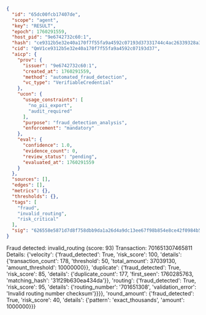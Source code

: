 ```json
{
  "id": "65dc00fcb17407de",
  "scope": "agent",
  "key": "RESULT",
  "epoch": 1760291559,
  "host_pid": "9e6742732c60:1",
  "hash": "ce9312b5e32e40a170f7f55fa9a4592c07193d37331744c4ac26339328a32756",
  "cid": "QmV1ce9312b5e32e40a170f7f55fa9a4592c07193d37",
  "aicp": {
    "prov": {
      "issuer": "9e6742732c60:1",
      "created_at": 1760291559,
      "method": "automated_fraud_detection",
      "vc_type": "VerifiableCredential"
    },
    "ucon": {
      "usage_constraints": [
        "no_pii_export",
        "audit_required"
      ],
      "purpose": "fraud_detection_analysis",
      "enforcement": "mandatory"
    },
    "eval": {
      "confidence": 1.0,
      "evidence_count": 0,
      "review_status": "pending",
      "evaluated_at": 1760291559
    }
  },
  "sources": [],
  "edges": [],
  "metrics": {},
  "thresholds": {},
  "tags": [
    "fraud",
    "invalid_routing",
    "risk_critical"
  ],
  "sig": "626558e5871d7d8f758dbb9da1a26d4a9dc13ee67f98b854e8ce42f0984b5540"
}
```

Fraud detected: invalid_routing (score: 93)
Transaction: 701651307465811
Details: {'velocity': {'fraud_detected': True, 'risk_score': 100, 'details': {'transaction_count': 178, 'threshold': 50, 'total_amount': 37039130, 'amount_threshold': 10000000}}, 'duplicate': {'fraud_detected': True, 'risk_score': 85, 'details': {'duplicate_count': 177, 'first_seen': 1760285763, 'matching_hash': '31f29b630ea434da'}}, 'routing': {'fraud_detected': True, 'risk_score': 95, 'details': {'routing_number': '701651308', 'validation_error': 'Invalid routing number checksum'}}}}, 'round_amount': {'fraud_detected': True, 'risk_score': 40, 'details': {'pattern': 'exact_thousands', 'amount': 1000000}}}